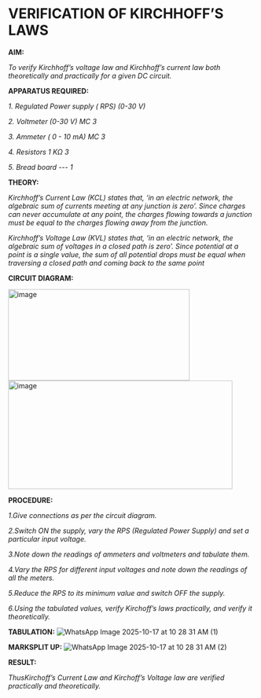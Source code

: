 # VERIFICATION OF KIRCHHOFF’S LAWS

**AIM:**

*To verify Kirchhoff’s voltage law and Kirchhoff’s current law both theoretically and practically for a given DC circuit.*

**APPARATUS REQUIRED:**

*1.	Regulated Power supply ( RPS)	(0-30 V)*
   
*2.	Voltmeter	(0-30 V) MC	3*
   
*3.	Ammeter	( 0 - 10 mA) MC	3*
   
*4.	Resistors	1 KΩ	3*

*5.	Bread board	---	1*

**THEORY:**

*Kirchhoff’s Current Law (KCL) states that, ‘in an electric network, the algebraic sum of currents meeting at any junction is zero’. Since charges can never accumulate at any point, the charges flowing towards a junction must be equal to the charges flowing away from the junction.*

*Kirchhoff’s Voltage Law (KVL) states that, ‘in an electric network, the algebraic sum of voltages in a closed path is zero’. Since potential at a point is a single value, the sum of all potential drops must be equal when traversing a closed path and coming back to the same point*

**CIRCUIT DIAGRAM:**


<img width="369" height="186" alt="image" src="https://github.com/user-attachments/assets/4108169f-e7ed-4dc5-b3a0-e09b2fd5ca76" />

<img width="456" height="221" alt="image" src="https://github.com/user-attachments/assets/46060980-a48d-4958-8ccc-287a264525fd" />



**PROCEDURE:**

 *1.Give connections as per the circuit diagram.*

 *2.Switch ON the supply, vary the RPS (Regulated Power Supply) and set a particular input voltage.*
	
 *3.Note down the readings of ammeters and voltmeters and tabulate them.*
	
 *4.Vary the RPS for different input voltages and note down the readings of all the meters.*

 *5.Reduce the RPS to its minimum value and switch OFF the supply.*
  
 *6.Using the tabulated values, verify Kirchoff’s laws practically, and verify it theoretically.*

**TABULATION:**
![WhatsApp Image 2025-10-17 at 10 28 31 AM (1)](https://github.com/user-attachments/assets/b633f84a-a46e-4a6a-a492-f0630428459d)

**MARKSPLIT UP:**
![WhatsApp Image 2025-10-17 at 10 28 31 AM (2)](https://github.com/user-attachments/assets/ea696118-9f9d-434a-ba55-9cd078ce8c24)


**RESULT:**

*ThusKirchoff’s Current Law and Kirchoff’s Voltage law are verified practically and theoretically.*

